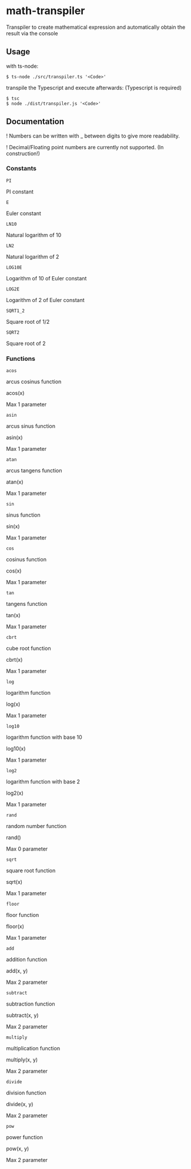 # math-transpiler
Transpiler to create mathematical expression and automatically obtain the result via the console

## Usage

with ts-node:
```
$ ts-node ./src/transpiler.ts '<Code>'
```

transpile the Typescript and execute afterwards: (Typescript is required)
```
$ tsc
$ node ./dist/transpiler.js '<Code>'
```

## Documentation

! Numbers can be written with _ between digits to give more readability.

! Decimal/Floating point numbers are currently not supported. (In construction!)
### Constants

`PI`

PI constant

`E`

Euler constant

`LN10`

Natural logarithm of 10

`LN2`

Natural logarithm of 2

`LOG10E`

Logarithm of 10 of Euler constant

`LOG2E`

Logarithm of 2 of Euler constant

`SQRT1_2`

Square root of 1/2

`SQRT2`

Square root of 2


### Functions

`acos`

arcus cosinus function

acos(x)

Max 1 parameter

`asin`

arcus sinus function

asin(x)

Max 1 parameter

`atan`

arcus tangens function

atan(x)

Max 1 parameter

`sin`

sinus function

sin(x)

Max 1 parameter

`cos`

cosinus function

cos(x)

Max 1 parameter

`tan`

tangens function

tan(x)

Max 1 parameter

`cbrt`

cube root function

cbrt(x)

Max 1 parameter

`log`

logarithm function

log(x)

Max 1 parameter

`log10`

logarithm function with base 10

log10(x)

Max 1 parameter

`log2`

logarithm function with base 2

log2(x)

Max 1 parameter

`rand`

random number function

rand()

Max 0 parameter

`sqrt`

square root function

sqrt(x)

Max 1 parameter

`floor`

floor function

floor(x)

Max 1 parameter

`add`

addition function

add(x, y)

Max 2 parameter

`subtract`

subtraction function

subtract(x, y)

Max 2 parameter

`multiply`

multiplication function

multiply(x, y)

Max 2 parameter

`divide`

division function

divide(x, y)

Max 2 parameter

`pow`

power function

pow(x, y)

Max 2 parameter